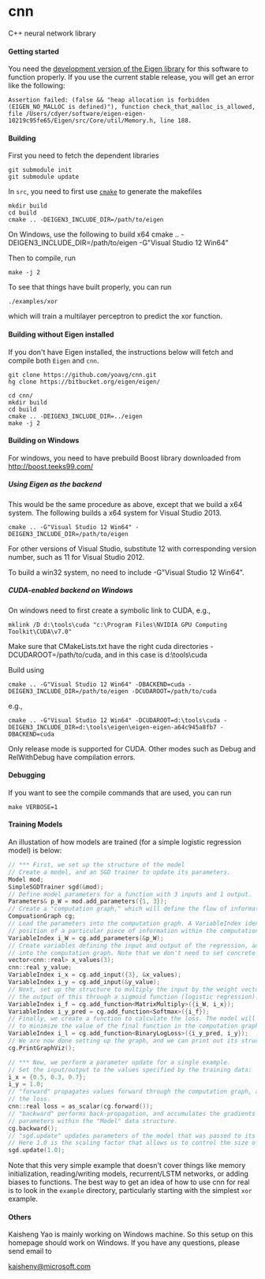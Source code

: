 # cnn
C++ neural network library

#### Getting started

You need the [development version of the Eigen library](https://bitbucket.org/eigen/eigen) for this software to function properly. If you use the current stable release, you will get an error like the following:

    Assertion failed: (false && "heap allocation is forbidden (EIGEN_NO_MALLOC is defined)"), function check_that_malloc_is_allowed, file /Users/cdyer/software/eigen-eigen-10219c95fe65/Eigen/src/Core/util/Memory.h, line 188.

#### Building

First you need to fetch the dependent libraries

    git submodule init
    git submodule update

In `src`, you need to first use [`cmake`](http://www.cmake.org/) to generate the makefiles

    mkdir build
    cd build
    cmake .. -DEIGEN3_INCLUDE_DIR=/path/to/eigen

On Windows, use the following to build x64
    cmake .. -DEIGEN3_INCLUDE_DIR=/path/to/eigen -G"Visual Studio 12 Win64"

Then to compile, run

    make -j 2

To see that things have built properly, you can run

    ./examples/xor

which will train a multilayer perceptron to predict the xor function.

#### Building without Eigen installed

If you don't have Eigen installed, the instructions below will fetch and compile
both `Eigen` and `cnn`.
        
    git clone https://github.com/yoavg/cnn.git
    hg clone https://bitbucket.org/eigen/eigen/

    cd cnn/
    mkdir build
    cd build
    cmake .. -DEIGEN3_INCLUDE_DIR=../eigen
    make -j 2

#### Building on Windows

For windows, you need to have prebuild Boost library downloaded from 
http://boost.teeks99.com/

##### Using Eigen as the backend
   
This would be the same procedure as above, except that we build a x64 system. The following builds a x64 system for Visual Studio 2013. 

    cmake .. -G"Visual Studio 12 Win64" -DEIGEN3_INCLUDE_DIR=/path/to/eigen

For other versions of Visual Studio, substitute 12 with corresponding version number, such as 11 for Visual Studio 2012. 

To build a win32 system, no need to include -G"Visual Studio 12 Win64". 

##### CUDA-enabled backend on Windows

On windows need to first create a symbolic link to CUDA, e.g., 

    mklink /D d:\tools\cuda "c:\Program Files\NVIDIA GPU Computing Toolkit\CUDA\v7.0"
    
Make sure that CMakeLists.txt have the right cuda directories -DCUDAROOT=/path/to/cuda, and in this case is d:\tools\cuda

Build using

    cmake .. -G"Visual Studio 12 Win64" -DBACKEND=cuda -DEIGEN3_INCLUDE_DIR=/path/to/eigen -DCUDAROOT=/path/to/cuda

e.g., 

    cmake .. -G"Visual Studio 12 Win64" -DCUDAROOT=d:\tools\cuda -DEIGEN3_INCLUDE_DIR=d:\tools\eigen\eigen-eigen-a64c945a8fb7 -DBACKEND=cuda

Only release mode is supported for CUDA. Other modes such as Debug and RelWithDebug have compilation errors. 

#### Debugging

If you want to see the compile commands that are used, you can run

    make VERBOSE=1

#### Training Models

An illustation of how models are trained (for a simple logistic regression model) is below:

```c++
// *** First, we set up the structure of the model
// Create a model, and an SGD trainer to update its parameters.
Model mod;
SimpleSGDTrainer sgd(&mod);
// Define model parameters for a function with 3 inputs and 1 output.
Parameters& p_W = mod.add_parameters({1, 3});
// Create a "computation graph," which will define the flow of information.
CompuationGraph cg;
// Load the parameters into the computation graph. A VariableIndex identifies the
// position of a particular piece of information within the computation graph.
VariableIndex i_W = cg.add_parameters(&p_W);
// Create variables defining the input and output of the regression, and load them
// into the computation graph. Note that we don't need to set concrete values yet.
vector<cnn::real> x_values(3);
cnn::real y_value;
VariableIndex i_x = cg.add_input({3}, &x_values);
VariableIndex i_y = cg.add_input(&y_value);
// Next, set up the structure to multiply the input by the weight vector,  then run
// the output of this through a sigmoid function (logistic regression).
VariableIndex i_f = cg.add_function<MatrixMultiply>({i_W, i_x});
VariableIndex i_y_pred = cg.add_function<Softmax>({i_f});
// Finally, we create a function to calculate the loss. The model will be optimized
// to minimize the value of the final function in the computation graph.
VariableIndex i_l = cg.add_function<BinaryLogLoss>({i_y_pred, i_y});
// We are now done setting up the graph, and we can print out its structure:
cg.PrintGraphViz();

// *** Now, we perform a parameter update for a single example.
// Set the input/output to the values specified by the training data:
i_x = {0.5, 0.3, 0.7};
i_y = 1.0;
// "forward" propagates values forward through the computation graph, and returns
// the loss.
cnn::real loss = as_scalar(cg.forward());
// "backward" performs back-propagation, and accumulates the gradients of the
// parameters within the "Model" data structure.
cg.backward();
// "sgd.update" updates parameters of the model that was passed to its constructor.
// Here 1.0 is the scaling factor that allows us to control the size of the update.
sgd.update(1.0);
```

Note that this very simple example that doesn't cover things like memory initialization, reading/writing models, recurrent/LSTM networks, or adding biases to functions. The best way to get an idea of how to use cnn for real is to look in the `example` directory, particularly starting with the simplest `xor` example.

#### Others

Kaisheng Yao is mainly working on Windows machine. So this setup on this homepage should work on Windows. If you have any questions, please send email to 

kaisheny@microsoft.com

